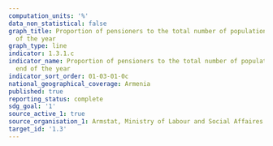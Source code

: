 ```yaml
---
computation_units: '%'
data_non_statistical: false
graph_title: Proportion of pensioners to the total number of population at the end
  of the year
graph_type: line
indicator: 1.3.1.c
indicator_name: Proportion of pensioners to the total number of population at the
  end of the year
indicator_sort_order: 01-03-01-0c
national_geographical_coverage: Armenia
published: true
reporting_status: complete
sdg_goal: '1'
source_active_1: true
source_organisation_1: Armstat, Ministry of Labour and Social Affaires of RA
target_id: '1.3'
---
```

